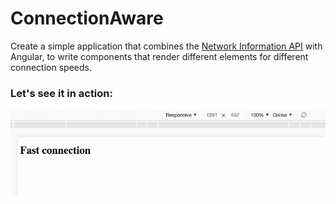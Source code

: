 # ConnectionAware

Create a simple application that combines the [Network Information API](https://developer.mozilla.org/en-US/docs/Web/API/Network_Information_API) with Angular, to write components that render different elements for different connection speeds.

### Let's see it in action:

![Connection-Aware in action](src/assets/angular_connection_detector.gif)

